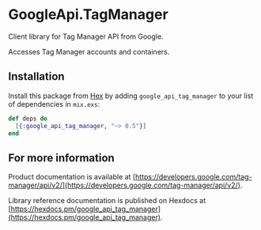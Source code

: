 # GoogleApi.TagManager

Client library for Tag Manager API from Google.

Accesses Tag Manager accounts and containers.

## Installation

Install this package from [Hex](https://hex.pm) by adding
`google_api_tag_manager` to your list of dependencies in `mix.exs`:

```elixir
def deps do
  [{:google_api_tag_manager, "~> 0.5"}]
end
```

## For more information

Product documentation is available at [https://developers.google.com/tag-manager/api/v2/](https://developers.google.com/tag-manager/api/v2/).

Library reference documentation is published on Hexdocs at
[https://hexdocs.pm/google_api_tag_manager](https://hexdocs.pm/google_api_tag_manager).
